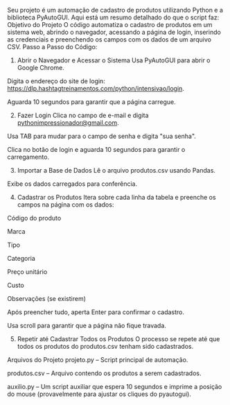 Seu projeto é um automação de cadastro de produtos utilizando Python e a biblioteca PyAutoGUI. Aqui está um resumo detalhado do que o script faz:
Objetivo do Projeto
O código automatiza o cadastro de produtos em um sistema web, abrindo o navegador, acessando a página de login, inserindo as credenciais e preenchendo os campos com os dados de um arquivo CSV.
Passo a Passo do Código:
1. Abrir o Navegador e Acessar o Sistema
Usa PyAutoGUI para abrir o Google Chrome.

Digita o endereço do site de login: https://dlp.hashtagtreinamentos.com/python/intensivao/login.

Aguarda 10 segundos para garantir que a página carregue.

2. Fazer Login
Clica no campo de e-mail e digita pythonimpressionador@gmail.com.

Usa TAB para mudar para o campo de senha e digita "sua senha".

Clica no botão de login e aguarda 10 segundos para garantir o carregamento.

3. Importar a Base de Dados
Lê o arquivo produtos.csv usando Pandas.

Exibe os dados carregados para conferência.

4. Cadastrar os Produtos
Itera sobre cada linha da tabela e preenche os campos na página com os dados:

Código do produto

Marca

Tipo

Categoria

Preço unitário

Custo

Observações (se existirem)

Após preencher tudo, aperta Enter para confirmar o cadastro.

Usa scroll para garantir que a página não fique travada.

5. Repetir até Cadastrar Todos os Produtos
O processo se repete até que todos os produtos do produtos.csv tenham sido cadastrados.

Arquivos do Projeto
projeto.py – Script principal de automação.

produtos.csv – Arquivo contendo os produtos a serem cadastrados.

auxilio.py – Um script auxiliar que espera 10 segundos e imprime a posição do mouse (provavelmente para ajustar os cliques do pyautogui).
